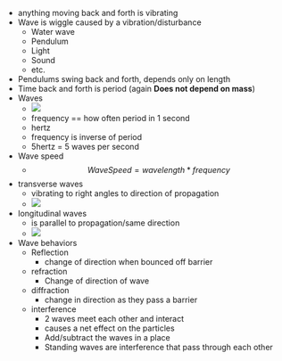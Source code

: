 - anything moving back and forth is vibrating
- Wave is wiggle caused by a vibration/disturbance
	- Water wave
	- Pendulum
	- Light
	- Sound
	- etc.
- Pendulums swing back and forth, depends only on length
- Time back and forth is period (again **Does not depend on mass**)
- Waves
	- <img src="https://doggo.ninja/gi2BUy.png"/>
	- frequency == how often period in 1 second
	- hertz
	- frequency is inverse of period
	- 5hertz = 5 waves per second
- Wave speed
	- $$WaveSpeed = wavelength * frequency$$
- transverse waves
	- vibrating to right angles to direction of propagation
	- <img src="https://doggo.ninja/eIERgi.png"/>
- longitudinal waves
	- is parallel to propagation/same direction
	- <img src="https://doggo.ninja/mRYx22.png"/>
- Wave behaviors
	- Reflection
		- change of direction when bounced off barrier
	- refraction
		- Change of direction of wave
	- diffraction
		- change in direction as they pass a barrier
	- interference
		- 2 waves meet each other and interact
		- causes a net effect on the particles
		- Add/subtract the waves in a place
		- Standing waves are interference that pass through each other